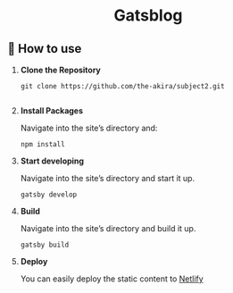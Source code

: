 <h1 align="center">
  Gatsblog
</h1>

## 🚀 How to use

1.  **Clone the Repository**

    ```shell
    git clone https://github.com/the-akira/subject2.git


2.  **Install Packages**

    Navigate into the site’s directory and:

    ```shell
    npm install
    ```

3.  **Start developing**

    Navigate into the site’s directory and start it up.

    ```shell
    gatsby develop
    ```
4.  **Build**

    Navigate into the site’s directory and build it up.

    ```shell
    gatsby build
    ```

5.  **Deploy**

    You can easily deploy the static content to [Netlify](https://www.netlify.com/)